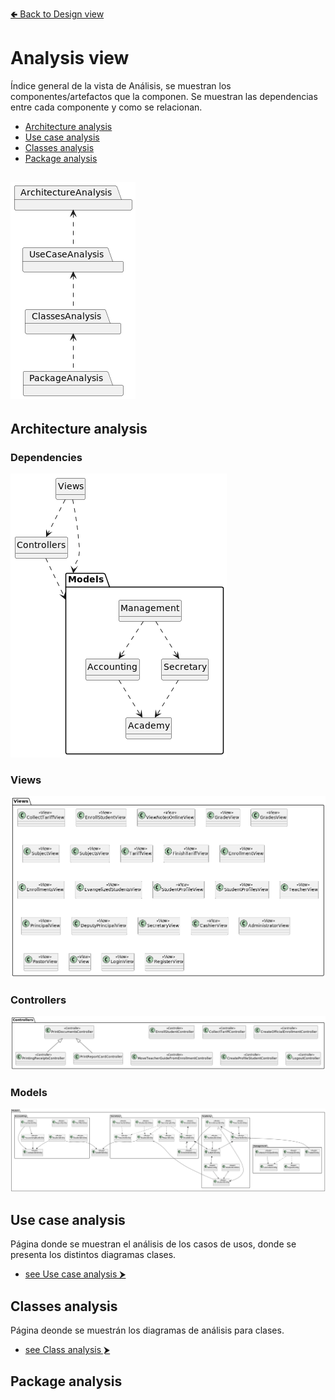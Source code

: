 [🢀 Back to Design view](./design-view.md)

# Analysis view <a id="analysis-view"></a>
Índice general de la vista de Análisis, se muestran los componentes/artefactos que la componen.
Se muestran las dependencias entre cada componente y como se relacionan.

- [Architecture analysis](#architecture-analysis)
- [Use case analysis](#use-case-analysis)
- [Classes analysis](#classes-analysis)
- [Package analysis](#package-analysis)


![](../out/DesignView/AnalysisView/AnalysisView.png)
---
    
## Architecture analysis <a id="architecture-analysis"></a>

### Dependencies
![](../out/DesignView/AnalysisView/ArchitectureAnalysis/ArchitectureAnalysis-page1.png)

### Views
![](../out/DesignView/AnalysisView/ArchitectureAnalysis/ArchitectureAnalysis-page2.png)

### Controllers
![](../out/DesignView/AnalysisView/ArchitectureAnalysis/ArchitectureAnalysis-page3.png)

### Models
![](../out/DesignView/AnalysisView/ArchitectureAnalysis/ArchitectureAnalysis-page4.png)


## Use case analysis <a id="use-case-analysis"></a>

Página donde se muestran el análisis de los casos de usos, donde se presenta los distintos diagramas clases.
* [see Use case analysis ⮞](./analysis-view.usecase.md)


## Classes analysis <a id="classes-analysis"></a>

Página deonde se muestrán los diagramas de análisis para clases.
* [see Class analysis ⮞](./analysis-view.class.md)



## Package analysis <a id="package-analysis"></a>